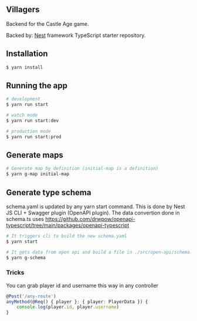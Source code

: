 ## Villagers

Backend for the Castle Age game.

Backed by: [Nest](https://github.com/nestjs/nest) framework TypeScript starter repository.

## Installation

```bash
$ yarn install
```

## Running the app

```bash
# development
$ yarn run start

# watch mode
$ yarn run start:dev

# production mode
$ yarn run start:prod
```

## Generate maps

```bash
# Generate map by definition (initial-map is a definition)
$ yarn g-map initial-map
```

## Generate type schema

schema.yaml is updated by any yarn start command. This is done by Nest JS CLI + Swagger plugin (OpenAPI plugin). The data convertion done in
schema.ts uses https://github.com/drwpow/openapi-typescript/tree/main/packages/openapi-typescript

```bash
# It triggers cli to build the new schema.yaml
$ yarn start

# It gets data from open api and build a file in ./src/open-api/schema.ts, this can be copy and paste into castle_age
$ yarn g-schema
```

### Tricks

You can grab player id and username this way in any controller

```ts
@Post('/any-route')
anyMethod(@Req() { player }: { player: PlayerData }) {
    console.log(player.id, player.username)
}
```
